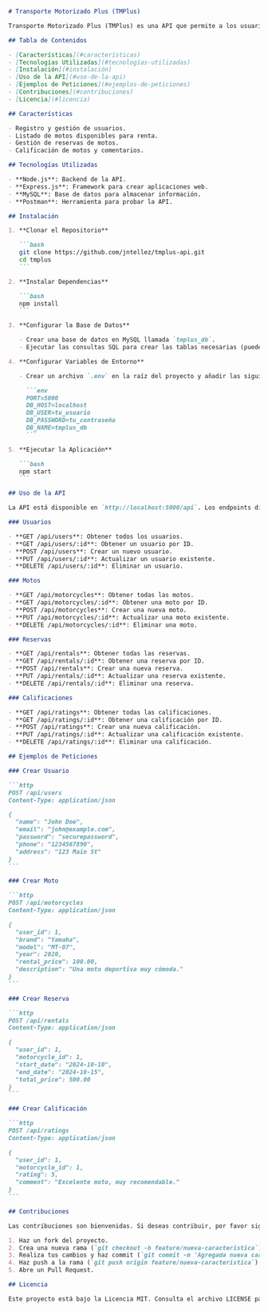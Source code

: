 ````markdown
# Transporte Motorizado Plus (TMPlus)

Transporte Motorizado Plus (TMPlus) es una API que permite a los usuarios alquilar motos de forma sencilla y eficiente. Esta API gestiona las entidades principales, incluyendo usuarios, motos, reservas y calificaciones.

## Tabla de Contenidos

- [Características](#características)
- [Tecnologías Utilizadas](#tecnologías-utilizadas)
- [Instalación](#instalación)
- [Uso de la API](#uso-de-la-api)
- [Ejemplos de Peticiones](#ejemplos-de-peticiones)
- [Contribuciones](#contribuciones)
- [Licencia](#licencia)

## Características

- Registro y gestión de usuarios.
- Listado de motos disponibles para renta.
- Gestión de reservas de motos.
- Calificación de motos y comentarios.

## Tecnologías Utilizadas

- **Node.js**: Backend de la API.
- **Express.js**: Framework para crear aplicaciones web.
- **MySQL**: Base de datos para almacenar información.
- **Postman**: Herramienta para probar la API.

## Instalación

1. **Clonar el Repositorio**

   ```bash
   git clone https://github.com/jntellez/tmplus-api.git
   cd tmplus
   ```

2. **Instalar Dependencias**

   ```bash
   npm install
   ```

3. **Configurar la Base de Datos**

   - Crear una base de datos en MySQL llamada `tmplus_db`.
   - Ejecutar las consultas SQL para crear las tablas necesarias (puedes encontrar las consultas en la sección "Uso de la API").

4. **Configurar Variables de Entorno**

   - Crear un archivo `.env` en la raíz del proyecto y añadir las siguientes variables:

     ```env
     PORT=5000
     DB_HOST=localhost
     DB_USER=tu_usuario
     DB_PASSWORD=tu_contraseña
     DB_NAME=tmplus_db
     ```

5. **Ejecutar la Aplicación**

   ```bash
   npm start
   ```

## Uso de la API

La API está disponible en `http://localhost:5000/api`. Los endpoints disponibles son los siguientes:

### Usuarios

- **GET /api/users**: Obtener todos los usuarios.
- **GET /api/users/:id**: Obtener un usuario por ID.
- **POST /api/users**: Crear un nuevo usuario.
- **PUT /api/users/:id**: Actualizar un usuario existente.
- **DELETE /api/users/:id**: Eliminar un usuario.

### Motos

- **GET /api/motorcycles**: Obtener todas las motos.
- **GET /api/motorcycles/:id**: Obtener una moto por ID.
- **POST /api/motorcycles**: Crear una nueva moto.
- **PUT /api/motorcycles/:id**: Actualizar una moto existente.
- **DELETE /api/motorcycles/:id**: Eliminar una moto.

### Reservas

- **GET /api/rentals**: Obtener todas las reservas.
- **GET /api/rentals/:id**: Obtener una reserva por ID.
- **POST /api/rentals**: Crear una nueva reserva.
- **PUT /api/rentals/:id**: Actualizar una reserva existente.
- **DELETE /api/rentals/:id**: Eliminar una reserva.

### Calificaciones

- **GET /api/ratings**: Obtener todas las calificaciones.
- **GET /api/ratings/:id**: Obtener una calificación por ID.
- **POST /api/ratings**: Crear una nueva calificación.
- **PUT /api/ratings/:id**: Actualizar una calificación existente.
- **DELETE /api/ratings/:id**: Eliminar una calificación.

## Ejemplos de Peticiones

### Crear Usuario

```http
POST /api/users
Content-Type: application/json

{
  "name": "John Doe",
  "email": "john@example.com",
  "password": "securepassword",
  "phone": "1234567890",
  "address": "123 Main St"
}
```

### Crear Moto

```http
POST /api/motorcycles
Content-Type: application/json

{
  "user_id": 1,
  "brand": "Yamaha",
  "model": "MT-07",
  "year": 2020,
  "rental_price": 100.00,
  "description": "Una moto deportiva muy cómoda."
}
```

### Crear Reserva

```http
POST /api/rentals
Content-Type: application/json

{
  "user_id": 1,
  "motorcycle_id": 1,
  "start_date": "2024-10-10",
  "end_date": "2024-10-15",
  "total_price": 500.00
}
```

### Crear Calificación

```http
POST /api/ratings
Content-Type: application/json

{
  "user_id": 1,
  "motorcycle_id": 1,
  "rating": 5,
  "comment": "Excelente moto, muy recomendable."
}
```

## Contribuciones

Las contribuciones son bienvenidas. Si deseas contribuir, por favor sigue los siguientes pasos:

1. Haz un fork del proyecto.
2. Crea una nueva rama (`git checkout -b feature/nueva-caracteristica`).
3. Realiza tus cambios y haz commit (`git commit -m 'Agregada nueva característica'`).
4. Haz push a la rama (`git push origin feature/nueva-caracteristica`).
5. Abre un Pull Request.

## Licencia

Este proyecto está bajo la Licencia MIT. Consulta el archivo LICENSE para más detalles.
````
